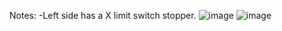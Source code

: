Notes:
  -Left side has a X limit switch stopper.
![image](https://user-images.githubusercontent.com/37383368/172715494-aa0aa205-791e-4544-b78f-b4e35135eea2.png)
![image](https://user-images.githubusercontent.com/37383368/172715560-a6e37c84-9a15-4491-ab79-a6dcde467f72.png)

